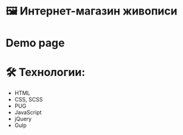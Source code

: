 # 🖼 Интернет-магазин живописи

# Demo page

# 🛠 Технологии:

- HTML
- CSS, SCSS
- PUG
- JavaScript
- jQuery
- Gulp

